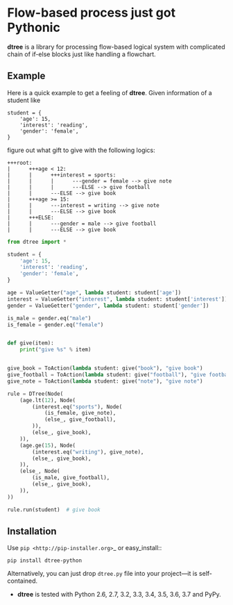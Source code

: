Flow-based process just got Pythonic
===============================================================================

**dtree** is a library for processing flow-based logical system with complicated
chain of if-else blocks just like handling a flowchart.

Example
----------------------------------------------------------------------------

Here is a quick example to get a feeling of **dtree**. Given information of a student like
```
student = {
    'age': 15,
    'interest': 'reading',
    'gender': 'female',
}
```
figure out what gift to give with the following logics:
```
+++root:
|      +++age < 12:
|      |      +++interest = sports:
|      |      |      ---gender = female --> give note
|      |      |      ---ELSE --> give football
|      |      ---ELSE --> give book
|      +++age >= 15:
|      |      ---interest = writing --> give note
|      |      ---ELSE --> give book
|      +++ELSE:
|      |      ---gender = male --> give football
|      |      ---ELSE --> give book
```

```python
from dtree import *

student = {
    'age': 15,
    'interest': 'reading',
    'gender': 'female',
}

age = ValueGetter("age", lambda student: student['age'])
interest = ValueGetter("interest", lambda student: student['interest'])
gender = ValueGetter("gender", lambda student: student['gender'])

is_male = gender.eq("male")
is_female = gender.eq("female")


def give(item):
    print("give %s" % item)


give_book = ToAction(lambda student: give("book"), "give book")
give_football = ToAction(lambda student: give("football"), "give football")
give_note = ToAction(lambda student: give("note"), "give note")

rule = DTree(Node(
    (age.lt(12), Node(
        (interest.eq("sports"), Node(
            (is_female, give_note),
            (else_, give_football),
        )),
        (else_, give_book),
    )),
    (age.ge(15), Node(
        (interest.eq("writing"), give_note),
        (else_, give_book),
    )),
    (else_, Node(
        (is_male, give_football),
        (else_, give_book),
    )),
))

rule.run(student)  # give book
```

Installation
-------------------------------------------------------------------------------

Use `pip <http://pip-installer.org>`_ or easy_install::

    pip install dtree-python

Alternatively, you can just drop ``dtree.py`` file into your project—it is
self-contained.

- **dtree** is tested with Python 2.6, 2.7, 3.2, 3.3, 3.4, 3.5, 3.6, 3.7 and PyPy.
